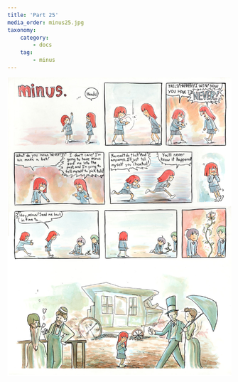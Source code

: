 ```yaml
---
title: 'Part 25'
media_order: minus25.jpg
taxonomy:
    category:
        - docs
    tag:
        - minus
---
```


![](minus25.jpg)